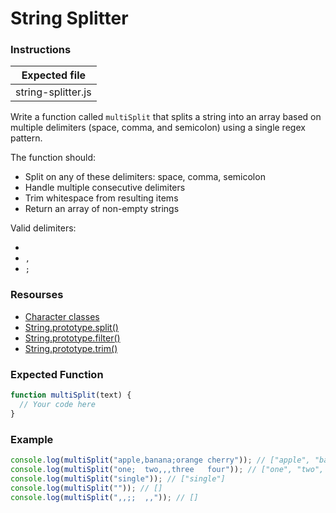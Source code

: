 # String Splitter

### Instructions

| Expected file      |
| ------------------ |
| string-splitter.js |

Write a function called `multiSplit` that splits a string into an array based on multiple delimiters (space, comma, and semicolon) using a single regex pattern.

The function should:

- Split on any of these delimiters: space, comma, semicolon
- Handle multiple consecutive delimiters
- Trim whitespace from resulting items
- Return an array of non-empty strings

Valid delimiters:

- ` `
- `,`
- `;`

### Resourses

- [Character classes](https://developer.mozilla.org/en-US/docs/Web/JavaScript/Guide/Regular_expressions/Character_classes)
- [String.prototype.split()](https://developer.mozilla.org/en-US/docs/Web/JavaScript/Reference/Global_Objects/String/split)
- [String.prototype.filter()](https://developer.mozilla.org/en-US/docs/Web/JavaScript/Reference/Global_Objects/String/filter)
- [String.prototype.trim()](https://developer.mozilla.org/en-US/docs/Web/JavaScript/Reference/Global_Objects/String/trim)

### Expected Function

```js
function multiSplit(text) {
  // Your code here
}
```

### Example

```js
console.log(multiSplit("apple,banana;orange cherry")); // ["apple", "banana", "orange", "cherry"]
console.log(multiSplit("one;  two,,,three   four")); // ["one", "two", "three", "four"]
console.log(multiSplit("single")); // ["single"]
console.log(multiSplit("")); // []
console.log(multiSplit(",,;;  ,,")); // []
```
